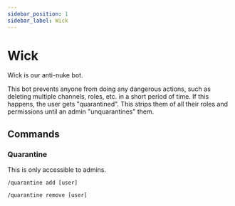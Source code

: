 ```yaml
---
sidebar_position: 1
sidebar_label: Wick
---
```


# Wick

Wick is our anti-nuke bot. 

This bot prevents anyone from doing any dangerous actions, such as deleting multiple channels, roles, etc. in a short period of time. If this happens, the user gets "quarantined". This strips them of all their roles and permissions until an admin "unquarantines" them. 

## Commands

### Quarantine

This is only accessible to admins. 

```
/quarantine add [user]
```

```
/quarantine remove [user]
```
